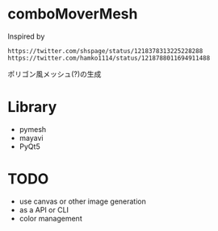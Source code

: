  # comboMoverMesh
Inspired by 
    
    https://twitter.com/shspage/status/1218378313225228288
    https://twitter.com/hamko1114/status/1218788011694911488
         
 ポリゴン風メッシュ(?)の生成
 
# Library 
 
* pymesh
* mayavi
* PyQt5

# TODO
 * use canvas or other image generation
 * as a API or CLI
 * color management